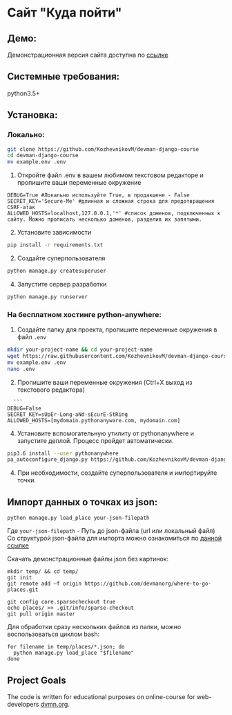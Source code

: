 # Сайт "Куда пойти" 
## Демо:
Демонстрационная версия сайта доступна по [ссылке](https://mikhailkozhevnikov.pythonanywhere.com/)

## Системные требования:
python3.5+

## Установка:
### Локально:

```bash
git clone https://github.com/KozhevnikovM/devman-django-course
cd devman-django-course
mv example.env .env
```
1. Откройте файл .env в вашем любимом текстовом редакторе и пропишите ваши переменные окружение
  
  ```
  DEBUG=True #Локально используйте True, в продакшене - False
  SECRET_KEY='Secure-Me' #длинная и сложная строка для предотвращения CSRF-атак 
  ALLOWED_HOSTS=localhost,127.0.0.1,'*' #список доменов, подключенных к сайту. Можно прописать несколько доменов, разделив их запятыми.
  ```
  
2. Установите зависимости

  ```bash
  pip install -r requirements.txt
  ```
2. Создайте суперпользователя
  ```bash
  python manage.py createsuperuser
  
  ```
4. Запустите сервер разработки
  ```bash
  python manage.py runserver
  ```
### На бесплатном хостинге python-anywhere:
1. Создайте папку для проекта, пропишите переменные окружения в файл ```.env``` 
  ```bash
  mkdir your-project-name && cd your-project-name
  wget https://raw.githubusercontent.com/KozhevnikovM/devman-django-course/master/example.env
  mv example.env .env
  nano .env
  ```
2. Пропишите ваши переменные окружения (Ctrl+X выход из текстового редактора)
  ```
    ```
  DEBUG=False
  SECRET_KEY=sUpEr-Long-aNd-sEcurE-StRing
  ALLOWED_HOSTS=[mydomain.pythonanyware.com, mydomain.com]
  ```
4. Установите вспомогательную утилиту от pythonanywhere и запустите деплой. Процесс пройдет автоматически.
  ```bash
  pip3.6 install --user pythonanywhere
  pa_autoconfigure_django.py https://github.com/KozhevnikovM/devman-django-course
  ```
4. При необходимости, создайте суперпользователя и импортируйте точки.

## Импорт данных о точках из json:
```
python manage.py load_place your-json-filepath
```

Где ```your-json-filepath``` - Путь до json-файла (url или локальный файл)
Со структурой json-файла для импорта можно ознакомиться по [данной ссылке](https://github.com/devmanorg/where-to-go-places/tree/master/places)

Скачать демонстрационные файлы json без картинок:
```
mkdir temp/ && cd temp/
git init
git remote add –f origin https://github.com/devmanorg/where-to-go-places.git

git config core.sparsecheckout true
echo places/ >> .git/info/sparse-checkout
git pull origin master
```

Для обработки сразу нескольких файлов из папки, можно воспользоваться циклом bash:
```
for filename in temp/places/*.json; do
  python manage.py load_place "$filename"
done
```

## Project Goals
The code is written for educational purposes on online-course for web-developers [dvmn.org](dvmn.org).
